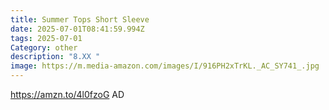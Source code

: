 ```yaml
---
title: Summer Tops Short Sleeve
date: 2025-07-01T08:41:59.994Z
tags: 2025-07-01
Category: other
description: "8.XX "
image: https://m.media-amazon.com/images/I/916PH2xTrKL._AC_SY741_.jpg
---
```

https://amzn.to/4l0fzoG   AD